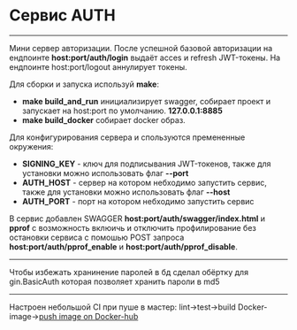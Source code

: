 # Сервис AUTH
____

Мини сервер авторизации. После успешной базовой авторизации на ендпоинте **host:port/auth/login** выдаёт acces и refresh JWT-токены.
На ендпоинте host:port/logout аннулирует токены.

Для сборки и запуска используй  **make**:
- **make build_and_run** инициализирует swagger, собирает проект и запускает на host:port по умолчанию. **127.0.0.1:8885**
- **make build_docker** собирает docker образ. 

Для конфигурирования сервера и спользуются премененные окружения:
- **SIGNING_KEY** - ключ для подписывания  JWT-токенов, также для установки можно использовать флаг **--port**
- **AUTH_HOST** - сервер на котором небходимо запустить сервис, также для установки можно использовать флаг **--host**
- **AUTH_PORT** - порт на котором небходимо запустить сервис   

В сервис добавлен SWAGGER **host:port/auth/swagger/index.html** и **pprof** с возможность вклюичь и отключить профилирование без остановки сервиса с помошью POST запроса **host:port/auth/pprof_enable** и **host:port/auth/pprof_disable**. 
____

Чтобы избежать хранинение паролей в бд сделал обёртку для gin.BasicAuth которая позволяет хранить пароли в md5
____

Настроен небольшой CI при пуше в мастер: lint->test->build Docker-image->[push image on Docker-hub](https://hub.docker.com/repository/docker/chipazawra/czwr-mailing-auth)